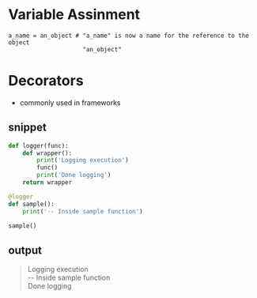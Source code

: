 # Variable Assinment
```
a_name = an_object # "a_name" is now a name for the reference to the object 
                     "an_object"
```

#
# Decorators
- commonly used in frameworks

## snippet
```python
def logger(func):
    def wrapper():
        print('Logging execution')
        func()
        print('Done logging')
    return wrapper

@logger
def sample():
    print('-- Inside sample function')

sample()
```
## output
>Logging execution</br>
>-- Inside sample function</br>
>Done logging


